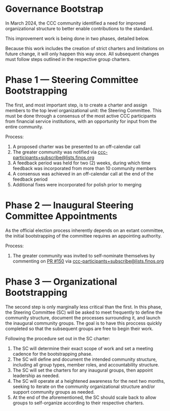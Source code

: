 # Governance Bootstrap

In March 2024, the CCC community identified a need for improved organizational structure to better enable contributions to the standard.

This improvement work is being done in two phases, detailed below.

Because this work includes the creation of strict charters and limitations on future change, it will only happen this way once. All subsequent changes must follow steps outlined in the respective group charters.

# Phase 1 — Steering Committee Bootstrapping

The first, and most important step, is to create a charter and assign members to the top level organizational unit: the Steering Committee. This must be done through a consensus of the most active CCC participants from financial service institutions, with an opportunity for input from the entire community.

Process:

1. A proposed charter was be presented to an off-calendar call
1. The greater community was notified via ccc-participants+subscribe@lists.finos.org
1. A feedback period was held for two (2) weeks, during which time feedback was incorporated from more than 10 community members
1. A consensus was achieved in an off-calendar call at the end of the feedback period
1. Additional fixes were incorporated for polish prior to merging

# Phase 2 — Inaugural Steering Committee Appointments

As the official election process inherently depends on an extant committee, the initial bootstrapping of the committee requires an appointing authority.

Process:

1. The greater community was invited to self-nominate themselves by commenting on [PR #150](https://github.com/finos/common-cloud-controls/issues/150)
 via ccc-participants+subscribe@lists.finos.org

# Phase 3 — Organizational Bootstrapping

The second step is only marginally less critical than the first. In this phase, the Steering Committee (SC) will be asked to meet frequently to define the community structure, document the processes surrounding it, and launch the inaugural community groups. The goal is to have this proccess quickly completed so that the subsequent groups are free to begin their work.

Following the procedure set out in the SC charter:

1. The SC will determine their exact scope of work and set a meeting cadence for the bootstrapping phase.
1. The SC will define and document the intended community structure, including all group types, member roles, and accountability structure.
1. The SC will set the charters for any inaugural groups, then appoint leadership as needed.
1. The SC will operate at a heightened awareness for the next two months, seeking to iterate on the community organizational structure and/or support community groups as needed.
1. At the end of the aforementioned, the SC should scale back to allow groups to self-organize according to their respective charters.
